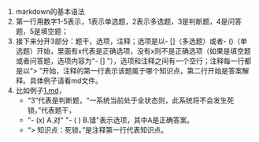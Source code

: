 1. markdown的基本语法
2. 第一行用数字1-5表示，1表示单选题，2表示多选题，3是判断题，4是问答题，5是填空题；
3. 接下来分开3部分：题干，选项，注释；选项是以- []（多选题）或者- ()（单选题）开始，里面有x代表是正确选项，没有x则不是正确选项（如果是填空题或者问答题，选项内容为“- []  ”），选项和注释之间有一个空行；注释每一行都是以“> ”开始，注释的第一行表示该题属于哪个知识点，第二行开始是答案解释。具体例子请看md文件。 
4. 比如例子[1.md](https://github.com/chyyuu/os_course_exercise_library/blob/master/1.md)，
   * “3”代表是判断题，“一系统当前处于全状态则，此系统将不会发生死锁。”代表题干，
   * "- (x) A.对"
     "- ( ) B.错"表示选项，其中A是正确答案。
   * “> 知识点：死锁。”是注释第一行代表知识点。



